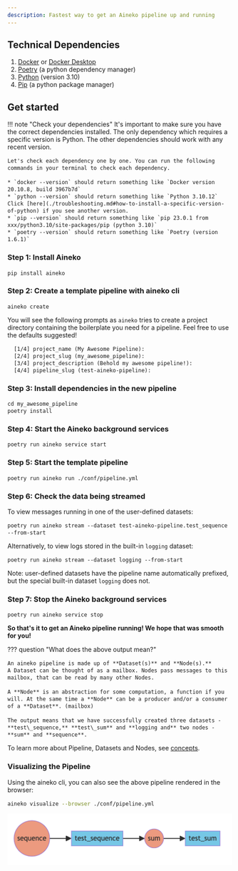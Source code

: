 ```yaml
---
description: Fastest way to get an Aineko pipeline up and running
---
```

## Technical Dependencies

1. [Docker](https://www.docker.com/get-started/) or [Docker Desktop](htps://www.docker.com/products/docker-desktop)
2. [Poetry](https://python-poetry.org/docs/#installation) (a python dependency manager)
3. [Python](https://www.python.org/downloads/) (version 3.10)
4. [Pip](https://pip.pypa.io/en/stable/installation/) (a python package manager)

## Get started

!!! note "Check your dependencies"
    It's important to make sure you have the correct dependencies installed. The only dependency which requires a specific version is Python. The other dependencies should work with any recent version.

    Let's check each dependency one by one. You can run the following commands in your terminal to check each dependency.

    * `docker --version` should return something like `Docker version 20.10.8, build 3967b7d`
    * `python --version` should return something like `Python 3.10.12` Click [here](./troubleshooting.md#how-to-install-a-specific-version-of-python) if you see another version.
    * `pip --version` should return something like `pip 23.0.1 from xxx/python3.10/site-packages/pip (python 3.10)`
    * `poetry --version` should return something like `Poetry (version 1.6.1)`

### Step 1: Install Aineko

```
pip install aineko
```

### Step 2: Create a template pipeline with aineko cli

```
aineko create
```

You will see the following prompts as `aineko` tries to create a project directory containing the boilerplate you need for a pipeline. Feel free to use the defaults suggested!

```
  [1/4] project_name (My Awesome Pipeline):
  [2/4] project_slug (my_awesome_pipeline):
  [3/4] project_description (Behold my awesome pipeline!):
  [4/4] pipeline_slug (test-aineko-pipeline):
```

### Step 3: Install dependencies in the new pipeline

```
cd my_awesome_pipeline
poetry install
```

### Step 4: Start the Aineko background services

```
poetry run aineko service start
```

### Step 5: Start the template pipeline

```
poetry run aineko run ./conf/pipeline.yml
```

### Step 6: Check the data being streamed

To view messages running in one of the user-defined datasets:
```
poetry run aineko stream --dataset test-aineko-pipeline.test_sequence --from-start
```

Alternatively, to view logs stored in the built-in `logging` dataset:
```
poetry run aineko stream --dataset logging --from-start
```

Note: user-defined datasets have the pipeline name automatically prefixed, but the special built-in dataset `logging` does not.


### Step 7: Stop the Aineko background services

```
poetry run aineko service stop
```

**So that's it to get an Aineko pipeline running! We hope that was smooth for you!**

??? question "What does the above output mean?"

    An aineko pipeline is made up of **Dataset(s)** and **Node(s).**
    A Dataset can be thought of as a mailbox. Nodes pass messages to this mailbox, that can be read by many other Nodes.

    A **Node** is an abstraction for some computation, a function if you will. At the same time a **Node** can be a producer and/or a consumer of a **Dataset**. (mailbox)

    The output means that we have successfully created three datasets - **test\_sequence,** **test\_sum** and **logging and** two nodes - **sum** and **sequence**.

To learn more about Pipeline, Datasets and Nodes, see [concepts](./developer_guide/concepts.md).

### Visualizing the Pipeline

Using the aineko cli, you can also see the above pipeline rendered in the browser:

```sh
aineko visualize --browser ./conf/pipeline.yml
```

![Pipeline](./img/pipeline_visualization.png)
